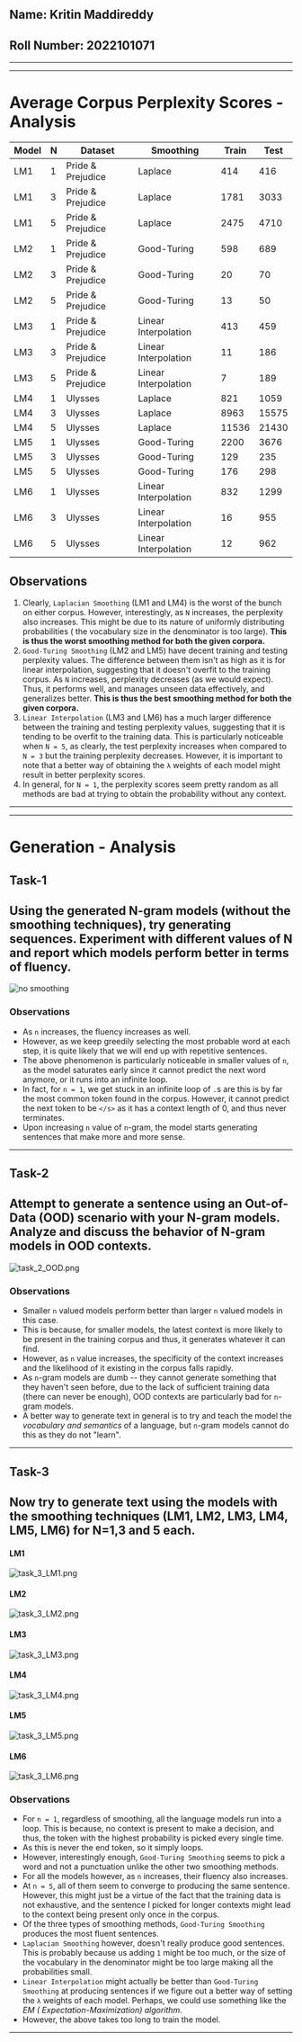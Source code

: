 ## Name: Kritin Maddireddy

## Roll Number: 2022101071

---

---

# Average Corpus Perplexity Scores - Analysis

| Model | N | Dataset           | Smoothing            | Train | Test  |
|-------|---|-------------------|----------------------|-------|-------|
| LM1   | 1 | Pride & Prejudice | Laplace              | 414   | 416   |
| LM1   | 3 | Pride & Prejudice | Laplace              | 1781  | 3033  |
| LM1   | 5 | Pride & Prejudice | Laplace              | 2475  | 4710  |
| LM2   | 1 | Pride & Prejudice | Good-Turing          | 598   | 689   |
| LM2   | 3 | Pride & Prejudice | Good-Turing          | 20    | 70    |
| LM2   | 5 | Pride & Prejudice | Good-Turing          | 13    | 50    |
| LM3   | 1 | Pride & Prejudice | Linear Interpolation | 413   | 459   |
| LM3   | 3 | Pride & Prejudice | Linear Interpolation | 11    | 186   |
| LM3   | 5 | Pride & Prejudice | Linear Interpolation | 7     | 189   |
| LM4   | 1 | Ulysses           | Laplace              | 821   | 1059  |
| LM4   | 3 | Ulysses           | Laplace              | 8963  | 15575 |
| LM4   | 5 | Ulysses           | Laplace              | 11536 | 21430 |
| LM5   | 1 | Ulysses           | Good-Turing          | 2200  | 3676  |
| LM5   | 3 | Ulysses           | Good-Turing          | 129   | 235   |
| LM5   | 5 | Ulysses           | Good-Turing          | 176   | 298   |
| LM6   | 1 | Ulysses           | Linear Interpolation | 832   | 1299  |
| LM6   | 3 | Ulysses           | Linear Interpolation | 16    | 955   |
| LM6   | 5 | Ulysses           | Linear Interpolation | 12    | 962   |

## Observations

1. Clearly, `Laplacian Smoothing` (LM1 and LM4) is the worst of the bunch on either corpus. However, interestingly, as
   `N`
   increases, the perplexity also increases. This might be due to its nature of uniformly distributing probabilities (
   the vocabulary size in the denominator is too large). **This is thus the worst smoothing method for both the given
   corpora.**
2. `Good-Turing Smoothing` (LM2 and LM5) have decent training and testing perplexity values. The difference between them
   isn't
   as high as it is for linear interpolation, suggesting that it doesn't overfit to the training corpus. As `N`
   increases, perplexity decreases (as we would expect). Thus, it performs well, and manages unseen data effectively,
   and generalizes better. **This is thus the best smoothing method for both the given corpora.**
3. `Linear Interpolation` (LM3 and LM6) has a much larger difference between the training and testing perplexity values,
   suggesting that it is tending to be overfit to the training data. This is particularly noticeable when `N = 5`, as
   clearly, the test perplexity increases when compared to `N = 3` but the training perplexity decreases. However, it is
   important to note that a better way of obtaining the `λ` weights of each model might result in better perplexity
   scores.
4. In general, for `N = 1`, the perplexity scores seem pretty random as all methods are bad at trying to obtain
   the probability without any context.

---

---

# Generation - Analysis

## Task-1

## Using the generated N-gram models (without the smoothing techniques), try generating sequences. Experiment with different values of N and report which models perform better in terms of fluency.

![no smoothing](figures/task_1_no_smoothing.png)

### Observations

* As `n` increases, the fluency increases as well.
* However, as we keep greedily selecting the most probable word at each step, it is quite likely that we will end up
  with repetitive sentences.
* The above phenomenon is particularly noticeable in smaller values of `n`, as the model saturates early since it cannot
  predict the next word anymore, or it runs into an infinite loop.
* In fact, for `n = 1`, we get stuck in an infinite loop of `.`s are this is by far the most common token found in the
  corpus. However, it cannot predict the next token to be `</s>` as it has a context length of 0, and thus never
  terminates.
* Upon increasing `n` value of `n`-gram, the model starts generating sentences that make more and more sense.

---

## Task-2

## Attempt to generate a sentence using an Out-of-Data (OOD) scenario with your N-gram models. Analyze and discuss the behavior of N-gram models in OOD contexts.

![task_2_OOD.png](figures/task_2_OOD.png)

### Observations

* Smaller `n` valued models perform better than larger `n` valued models in this case.
* This is because, for smaller models, the latest context is more likely to be present in the training corpus and thus,
  it generates whatever it can find.
* However, as `n` value increases, the specificity of the context increases and the likelihood of it existing in the
  corpus falls rapidly.
* As `n`-gram models are dumb -- they cannot generate something that they haven't seen before, due to the lack of
  sufficient training data (there can never be enough), OOD contexts are particularly bad for `n`-gram models.
* A better way to generate text in general is to try and teach the model the _vocabulary and semantics_ of a language,
  but `n`-gram models cannot do this as they do not "learn".

---

## Task-3

## Now try to generate text using the models with the smoothing techniques (LM1, LM2, LM3, LM4, LM5, LM6) for N=1,3 and 5 each.

#### LM1

![task_3_LM1.png](figures/task_3_LM1.png)

#### LM2

![task_3_LM2.png](figures/task_3_LM2.png)

#### LM3

![task_3_LM3.png](figures/task_3_LM3.png)

#### LM4

![task_3_LM4.png](figures/task_3_LM4.png)

#### LM5

![task_3_LM5.png](figures/task_3_LM5.png)

#### LM6

![task_3_LM6.png](figures/task_3_LM6.png)

### Observations

* For `n = 1`, regardless of smoothing, all the language models run into a loop. This is because, no context is present
  to make a decision, and thus, the token with the highest probability is picked every single time.
* As this is never the end token, so it simply loops.
* However, interestingly enough, `Good-Turing Smoothing` seems to pick a word and not a punctuation unlike the other two
  smoothing methods.
* For all the models however, as `n` increases, their fluency also increases.
* At `n = 5`, all of them seem to converge to producing the same sentence. However, this might just be a virtue of the
  fact that the training data is not exhaustive, and the sentence I picked for longer contexts might lead to the context
  being present only once in the corpus.
* Of the three types of smoothing methods, `Good-Turing Smoothing` produces the most fluent sentences.
* `Laplacian Smoothing` however, doesn't really produce good sentences. This is probably because us adding `1` might be
  too much, or the size of the vocabulary in the denominator might be too large making all the probabilities small.
* `Linear Interpolation` might actually be better than `Good-Turing Smoothing` at producing sentences if we figure out a
  better way of setting the `λ` weights of each model. Perhaps, we could use something like the _EM (
  Expectation-Maximization) algorithm_.
* However, the above takes too long to train the model.

---
